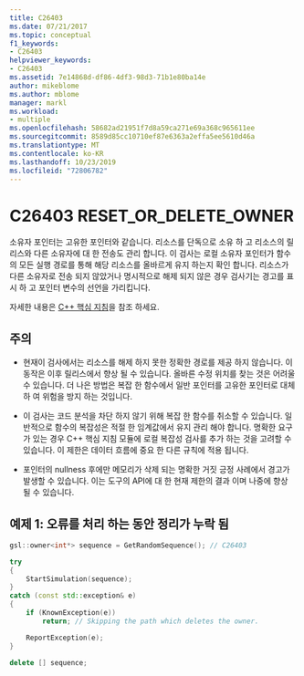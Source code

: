 ```yaml
---
title: C26403
ms.date: 07/21/2017
ms.topic: conceptual
f1_keywords:
- C26403
helpviewer_keywords:
- C26403
ms.assetid: 7e14868d-df86-4df3-98d3-71b1e80ba14e
author: mikeblome
ms.author: mblome
manager: markl
ms.workload:
- multiple
ms.openlocfilehash: 58682ad21951f7d8a59ca271e69a368c965611ee
ms.sourcegitcommit: 8589d85cc10710ef87e6363a2effa5ee5610d46a
ms.translationtype: MT
ms.contentlocale: ko-KR
ms.lasthandoff: 10/23/2019
ms.locfileid: "72806782"
---
```

# <a name="c26403-reset_or_delete_owner"></a>C26403 RESET_OR_DELETE_OWNER

소유자 포인터는 고유한 포인터와 같습니다. 리소스를 단독으로 소유 하 고 리소스의 릴리스와 다른 소유자에 대 한 전송도 관리 합니다. 이 검사는 로컬 소유자 포인터가 함수의 모든 실행 경로를 통해 해당 리소스를 올바르게 유지 하는지 확인 합니다. 리소스가 다른 소유자로 전송 되지 않았거나 명시적으로 해제 되지 않은 경우 검사기는 경고를 표시 하 고 포인터 변수의 선언을 가리킵니다.

자세한 내용은 [ C++ 핵심 지침](https://github.com/isocpp/CppCoreGuidelines/blob/master/CppCoreGuidelines.md#r-resource-management)을 참조 하세요.

## <a name="remarks"></a>주의

- 현재이 검사에서는 리소스를 해제 하지 못한 정확한 경로를 제공 하지 않습니다. 이 동작은 이후 릴리스에서 향상 될 수 있습니다. 올바른 수정 위치를 찾는 것은 어려울 수 있습니다. 더 나은 방법은 복잡 한 함수에서 일반 포인터를 고유한 포인터로 대체 하 여 위험을 방지 하는 것입니다.

- 이 검사는 코드 분석을 차단 하지 않기 위해 복잡 한 함수를 취소할 수 있습니다. 일반적으로 함수의 복잡성은 적절 한 임계값에서 유지 관리 해야 합니다. 명확한 요구가 있는 경우 C++ 핵심 지침 모듈에 로컬 복잡성 검사를 추가 하는 것을 고려할 수 있습니다. 이 제한은 데이터 흐름에 중요 한 다른 규칙에 적용 됩니다.

- 포인터의 nullness 후에만 메모리가 삭제 되는 명확한 거짓 긍정 사례에서 경고가 발생할 수 있습니다. 이는 도구의 API에 대 한 현재 제한의 결과 이며 나중에 향상 될 수 있습니다.

## <a name="example-1-missing-cleanup-during-error-handling"></a>예제 1: 오류를 처리 하는 동안 정리가 누락 됨

```cpp
gsl::owner<int*> sequence = GetRandomSequence(); // C26403

try
{
    StartSimulation(sequence);
}
catch (const std::exception& e)
{
    if (KnownException(e))
        return; // Skipping the path which deletes the owner.

    ReportException(e);
}

delete [] sequence;
```
